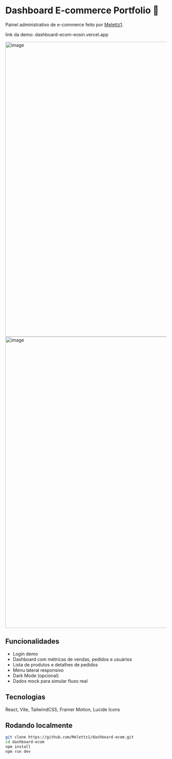 # Dashboard E-commerce Portfolio 🛒

Painel administrativo de e-commerce feito por [Melettz1](https://github.com/Melettz1).<br>

link da demo: dashboard-ecom-eosin.vercel.app

<img width="1664" height="922" alt="image" src="https://github.com/user-attachments/assets/67f26d80-cd99-4ae5-b6b5-d5eef643ddde" /> <br>
<img width="1674" height="911" alt="image" src="https://github.com/user-attachments/assets/e574134c-0ffe-4595-a03a-2d79c2d982d2" />



## Funcionalidades
- Login demo  
- Dashboard com métricas de vendas, pedidos e usuários  
- Lista de produtos e detalhes de pedidos  
- Menu lateral responsivo  
- Dark Mode (opcional)  
- Dados mock para simular fluxo real  

## Tecnologias
React, Vite, TailwindCSS, Framer Motion, Lucide Icons  

## Rodando localmente
```bash
git clone https://github.com/Melettz1/dashboard-ecom.git
cd dashboard-ecom
npm install
npm run dev
